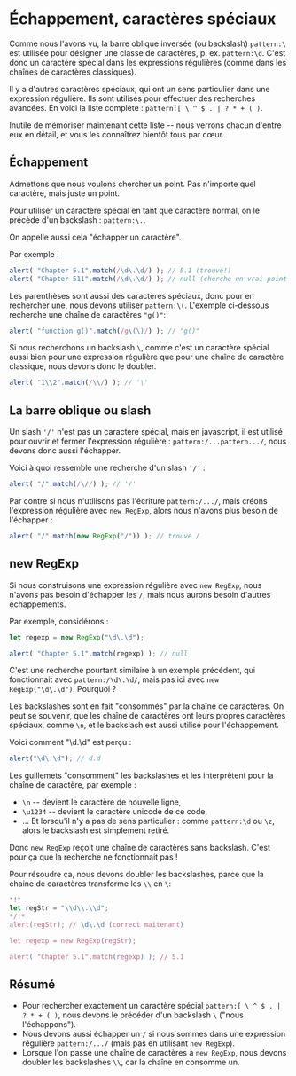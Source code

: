 
# Échappement, caractères spéciaux

Comme nous l'avons vu, la barre oblique inversée (ou backslash) `pattern:\` est utilisée pour désigner une classe de caractères, p. ex. `pattern:\d`. C'est donc un caractère spécial dans les expressions régulières (comme dans les chaînes de caractères classiques).

Il y a d'autres caractères spéciaux, qui ont un sens particulier dans une expression régulière. Ils sont utilisés pour effectuer des recherches avancées. En voici la liste complète : `pattern:[ \ ^ $ . | ? * + ( )`.

Inutile de mémoriser maintenant cette liste -- nous verrons chacun d'entre eux en détail, et vous les connaîtrez bientôt tous par cœur.

## Échappement

Admettons que nous voulons chercher un point. Pas n'importe quel caractère, mais juste un point.

Pour utiliser un caractère spécial en tant que caractère normal, on le précède d'un backslash : `pattern:\.`.

On appelle aussi cela "échapper un caractère".

Par exemple :
```js run
alert( "Chapter 5.1".match(/\d\.\d/) ); // 5.1 (trouvé!)
alert( "Chapter 511".match(/\d\.\d/) ); // null (cherche un vrai point \.)
```

Les parenthèses sont aussi des caractères spéciaux, donc pour en rechercher une, nous devons utiliser `pattern:\(`. L'exemple ci-dessous recherche une chaîne de caractères `"g()"`:

```js run
alert( "function g()".match(/g\(\)/) ); // "g()"
```

Si nous recherchons un backslash `\`, comme c'est un caractère spécial aussi bien pour une expression régulière que pour une chaîne de caractère classique, nous devons donc le doubler.

```js run
alert( "1\\2".match(/\\/) ); // '\'
```

## La barre oblique ou slash

Un slash `'/'` n'est pas un caractère spécial, mais en javascript, il est utilisé pour ouvrir et fermer l'expression régulière : `pattern:/...pattern.../`, nous devons donc aussi l'échapper.

Voici à quoi ressemble une recherche d'un slash `'/'` :

```js run
alert( "/".match(/\//) ); // '/'
```

Par contre si nous n'utilisons pas l'écriture `pattern:/.../`, mais créons l'expression régulière avec `new RegExp`, alors nous n'avons plus besoin de l'échapper :

```js run
alert( "/".match(new RegExp("/")) ); // trouve /
```

## new RegExp

Si nous construisons une expression régulière avec `new RegExp`, nous n'avons pas besoin d'échapper les `/`, mais nous aurons besoin d'autres échappements.

Par exemple, considérons :

```js run
let regexp = new RegExp("\d\.\d");

alert( "Chapter 5.1".match(regexp) ); // null
```

C'est une recherche pourtant similaire à un exemple précédent, qui fonctionnait avec `pattern:/\d\.\d/`, mais pas ici avec `new RegExp("\d\.\d")`. Pourquoi ?

Les backslashes sont en fait "consommés" par la chaîne de caractères. On peut se souvenir, que les chaîne de caractères ont leurs propres caractères spéciaux, comme `\n`, et le backslash est aussi utilisé pour l'échappement.

Voici comment "\d\.\d" est perçu :

```js run
alert("\d\.\d"); // d.d
```

Les guillemets "consomment" les backslashes et les interprètent pour la chaîne de caractère, par exemple :

- `\n` -- devient le caractère de nouvelle ligne,
- `\u1234` -- devient le caractère unicode de ce code,
- ... Et lorsqu'il n'y a pas de sens particulier : comme `pattern:\d` ou `\z`, alors le backslash est simplement retiré.

Donc `new RegExp` reçoit une chaîne de caractères sans backslash. C'est pour ça que la recherche ne fonctionnait pas !

Pour résoudre ça, nous devons doubler les backslashes, parce que la chaine de caractères transforme les `\\` en `\`:

```js run
*!*
let regStr = "\\d\\.\\d";
*/!*
alert(regStr); // \d\.\d (correct maitenant)

let regexp = new RegExp(regStr);

alert( "Chapter 5.1".match(regexp) ); // 5.1
```

## Résumé

- Pour rechercher exactement un caractère spécial `pattern:[ \ ^ $ . | ? * + ( )`, nous devons le précéder d'un backslash `\` ("nous l'échappons").
- Nous devons aussi échapper un `/` si nous sommes dans une expression régulière `pattern:/.../` (mais pas en utilisant `new RegExp`).
- Lorsque l'on passe une chaîne de caractères à `new RegExp`, nous devons doubler les backslashes `\\`, car la chaîne en consomme un.
